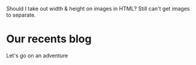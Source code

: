Should I take out width & height on images in HTML?
Still can't get images to separate.

  <div class="top-bar-5">
      <h1 class="h1-5">Our recents blog</h1>
      <p class="p-5">Let's go on an adventure</p>
    </div>
